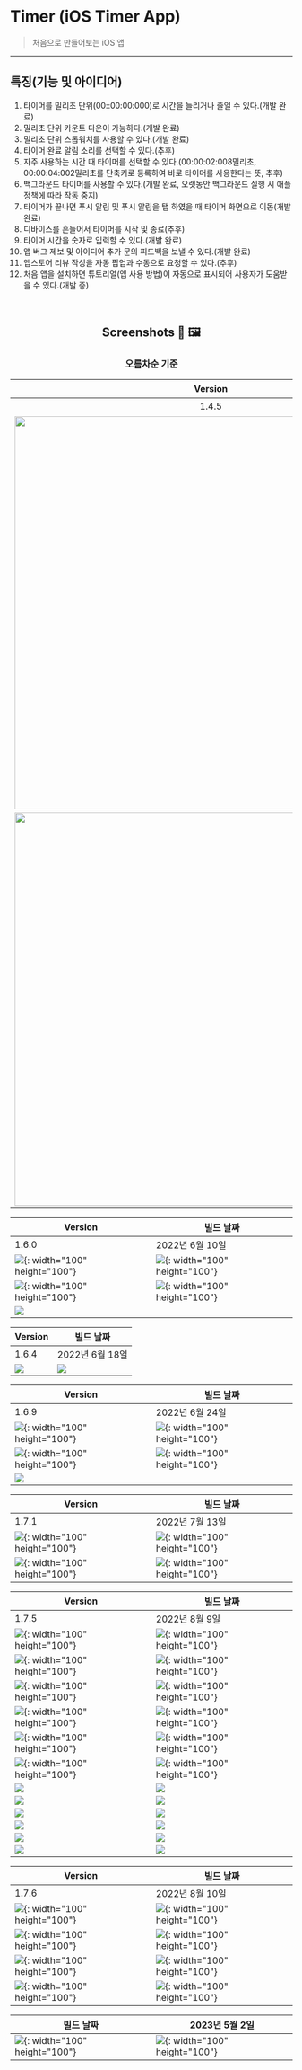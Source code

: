  Timer (iOS Timer App)
===
> 처음으로 만들어보는 iOS 앱
---
## 특징(기능 및 아이디어)
1. 타이머를 밀리초 단위(00::00:00:000)로 시간을 늘리거나 줄일 수 있다.(개발 완료)
2. 밀리초 단위 카운트 다운이 가능하다.(개발 완료)
3. 밀리초 단위 스톱워치를 사용할 수 있다.(개발 완료)
4. 타이머 완료 알림 소리를 선택할 수 있다.(추후)
5. 자주 사용하는 시간 때 타이머를 선택할 수 있다.(00:00:02:008밀리초, 00:00:04:002밀리초를 단축키로 등록하여 바로 타이머를 사용한다는 뜻, 추후)
6. 백그라운드 타이머를 사용할 수 있다.(개발 완료, 오랫동안 백그라운드 실행 시 애플 정책에 따라 작동 중지)
7. 타이머가 끝나면 푸시 알림 및 푸시 알림을 탭 하였을 때 타이머 화면으로 이동(개발 완료)
8. 디바이스를 흔들어서 타이머를 시작 및 종료(추후)
9. 타이머 시간을 숫자로 입력할 수 있다.(개발 완료)
10. 앱 버그 제보 및 아이디어 추가 문의 피드백을 보낼 수 있다.(개발 완료)
11. 앱스토어 리뷰 작성을 자동 팝업과 수동으로 요청할 수 있다.(추후)
12. 처음 앱을 설치하면 튜토리얼(앱 사용 방법)이 자동으로 표시되어 사용자가 도움받을 수 있다.(개발 중)

<br>

<div align="center">

## Screenshots 📸 🖼

### 오름차순 기준

| Version |빌드 날짜 
|:-:|:-:|
|1.4.5|2022년 4월 10일
| <img src=Screenshots/1.4.5/IMG_2212.PNG height ="700" >|<img src=Screenshots/1.4.5/IMG_2213.PNG height ="700">
| <img src = Screenshots/1.4.5/IMG_2214.PNG height="700"> | <img src=Screenshots/1.4.5/IMG_2215.PNG height="700">| <img src=Screenshots/1.4.5/IMG_2216.PNG height="700"> |



| Version |빌드 날짜 
|---------------|---|
|1.6.0|2022년 6월 10일
|![](Screenshots/1.6.0/Simulator%20Screen%20Shot%20-%20iPhone%2013%20Pro%20-%202022-06-10%20at%2008.49.41.png){: width="100" height="100"}|![](Screenshots/1.6.0/Simulator%20Screen%20Shot%20-%20iPhone%2013%20Pro%20-%202022-06-10%20at%2008.49.51.png){: width="100" height="100"}
|![](Screenshots/1.6.0/Simulator%20Screen%20Shot%20-%20iPhone%2013%20Pro%20-%202022-06-10%20at%2008.50.03.png){: width="100" height="100"}|![](Screenshots/1.6.0/Simulator%20Screen%20Shot%20-%20iPhone%2013%20Pro%20-%202022-06-10%20at%2008.50.15.png){: width="100" height="100"}
|![](Screenshots/1.6.0/Simulator%20Screen%20Shot%20-%20iPhone%2013%20Pro%20-%202022-06-10%20at%2008.50.43.png) 

| Version |빌드 날짜 
|---------------|---|
|1.6.4|2022년 6월 18일
|![](Screenshots/1.6.4/IMG_1453.PNG)|![](Screenshots/1.6.4/IMG_1452.PNG)

| Version |빌드 날짜 
|---------------|---|
|1.6.9|2022년 6월 24일
|![](Screenshots/1.6.9/83ABF940-3250-4196-93BD-420C78303A15.png){: width="100" height="100"}|![](Screenshots/1.6.9/170C011B-C326-4EE5-928C-9F59A3E6D476.png){: width="100" height="100"}
|![](Screenshots/1.6.9/E026E82F-DAC5-49E4-BD14-A2D316CB3B01.png){: width="100" height="100"}|![](Screenshots/1.6.9/FB879B37-30C3-43A8-B2F9-21355472A619.png){: width="100" height="100"}
|![](Screenshots/1.6.9/FD5F04FD-0A18-43C9-B2F2-2356237B8991.png) 

| Version |빌드 날짜 
|---------------|---|
|1.7.1|2022년 7월 13일
|![](Screenshots/1.7.1/IMG_1464.PNG){: width="100" height="100"}|![](Screenshots/1.7.1/IMG_1465.PNG){: width="100" height="100"}
|![](Screenshots/1.7.1/IMG_1466.PNG){: width="100" height="100"}|![](Screenshots/1.7.1/IMG_1467.PNG){: width="100" height="100"}

| Version |빌드 날짜 
|---------------|---|
|1.7.5|2022년 8월 9일
|![](Screenshots/1.7.5/IMG_1482.PNG){: width="100" height="100"}|![](Screenshots/1.7.5/IMG_1483.PNG){: width="100" height="100"}
|![](Screenshots/1.7.5/IMG_1484.PNG){: width="100" height="100"}|![](Screenshots/1.7.5/IMG_1485.PNG){: width="100" height="100"}
|![](Screenshots/1.7.5/IMG_1486.PNG){: width="100" height="100"}|![](Screenshots/1.7.5/IMG_1487.PNG){: width="100" height="100"}
|![](Screenshots/1.7.5/IMG_1488.PNG){: width="100" height="100"}|![](Screenshots/1.7.5/IMG_1489.PNG){: width="100" height="100"}
|![](Screenshots/1.7.5/IMG_1490.PNG){: width="100" height="100"}|![](Screenshots/1.7.5/IMG_1491.PNG){: width="100" height="100"}
|![](Screenshots/1.7.5/Simulator%20Screen%20Shot%20-%20iPhone%2013%20Pro%20-%202022-08-09%20at%2006.28.47.png){: width="100" height="100"}|![](Screenshots/1.7.5/Simulator%20Screen%20Shot%20-%20iPhone%2013%20Pro%20-%202022-08-09%20at%2006.29.00.png){: width="100" height="100"}
|![](Screenshots/1.7.5/Simulator%20Screen%20Shot%20-%20iPhone%2013%20Pro%20-%202022-08-09%20at%2006.29.14.png)|![](Screenshots/1.7.5/Simulator%20Screen%20Shot%20-%20iPhone%2013%20Pro%20-%202022-08-09%20at%2006.29.22.png) 
|![](Screenshots/1.7.5/Simulator%20Screen%20Shot%20-%20iPhone%2013%20Pro%20-%202022-08-09%20at%2006.29.25.png)|![](Screenshots/1.7.5/Simulator%20Screen%20Shot%20-%20iPhone%2013%20Pro%20-%202022-08-09%20at%2006.29.28.png) 
|![](Screenshots/1.7.5/Simulator%20Screen%20Shot%20-%20iPhone%2013%20Pro%20-%202022-08-09%20at%2006.29.31.png)|![](Screenshots/1.7.5/Simulator%20Screen%20Shot%20-%20iPhone%2013%20Pro%20-%202022-08-09%20at%2006.29.34.png) 
|![](Screenshots/1.7.5/Simulator%20Screen%20Shot%20-%20iPhone%2013%20Pro%20-%202022-08-09%20at%2006.29.36.png)|![](Screenshots/1.7.5/Simulator%20Screen%20Shot%20-%20iPhone%2013%20Pro%20-%202022-08-09%20at%2006.29.39.png) 
|![](Screenshots/1.7.5/Simulator%20Screen%20Shot%20-%20iPhone%2013%20Pro%20-%202022-08-09%20at%2006.29.45.png)|![](Screenshots/1.7.5/Simulator%20Screen%20Shot%20-%20iPhone%2013%20Pro%20-%202022-08-09%20at%2006.29.50.png) 
|![](Screenshots/1.7.5/Simulator%20Screen%20Shot%20-%20iPhone%2013%20Pro%20-%202022-08-09%20at%2006.29.53.png)|![](Screenshots/1.7.5/Simulator%20Screen%20Shot%20-%20iPhone%2013%20Pro%20-%202022-08-09%20at%2006.29.58.png)

| Version |빌드 날짜 
|---------------|---|
|1.7.6|2022년 8월 10일
|![](Screenshots/1.7.6/1.png){: width="100" height="100"}|![](Screenshots/1.7.6/2.png){: width="100" height="100"}
|![](Screenshots/1.7.6/3.png){: width="100" height="100"}|![](Screenshots/1.7.6/4.png){: width="100" height="100"}
|![](Screenshots/1.7.6/5.png){: width="100" height="100"}|![](Screenshots/1.7.6/6.png){: width="100" height="100"}
|![](Screenshots/1.7.6/7.png){: width="100" height="100"}|![](Screenshots/1.7.6/8.png){: width="100" height="100"} 


|빌드 날짜 |2023년 5월 2일
|---------------|---|
|![](Screenshots/20230502/1.PNG){: width="100" height="100"}|![](Screenshots/20230502/2.PNG){: width="100" height="100"} 

</div>
